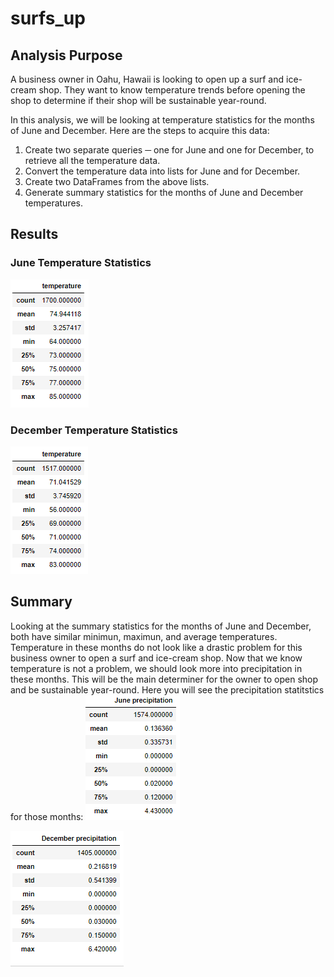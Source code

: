 # surfs_up

## Analysis Purpose

A business owner in Oahu, Hawaii is looking to open up a surf and ice-cream shop. They want to know temperature trends before opening the shop to determine if their shop will be sustainable year-round. 

In this analysis, we will be looking at temperature statistics for the months of June and December. Here are the steps to acquire this data:
1. Create two separate queries ─ one for June and one for December, to retrieve all the temperature data.
2. Convert the temperature data into lists for June and for December.
3. Create two DataFrames from the above lists.
4. Generate summary statistics for the months of June and December temperatures.

## Results

### June Temperature Statistics
![](https://github.com/Ariannatopbjerg/surfs_up/blob/main/Resources/June_stats.PNG)
### December Temperature Statistics
![](https://github.com/Ariannatopbjerg/surfs_up/blob/main/Resources/December_stats.PNG)

## Summary
Looking at the summary statistics for the months of June and December, both have similar minimun, maximun, and average temperatures. Temperature in these months do not look like a drastic problem for this business owner to open a surf and ice-cream shop. Now that we know temperature is not a problem, we should look more into precipitation in these months. This will be the main determiner for the owner to open shop and be sustainable year-round. Here you will see the precipitation statitstics for those months:
![](https://github.com/Ariannatopbjerg/surfs_up/blob/main/Resources/June_prcp.PNG)                                                

![](https://github.com/Ariannatopbjerg/surfs_up/blob/main/Resources/December_prcp.PNG)
